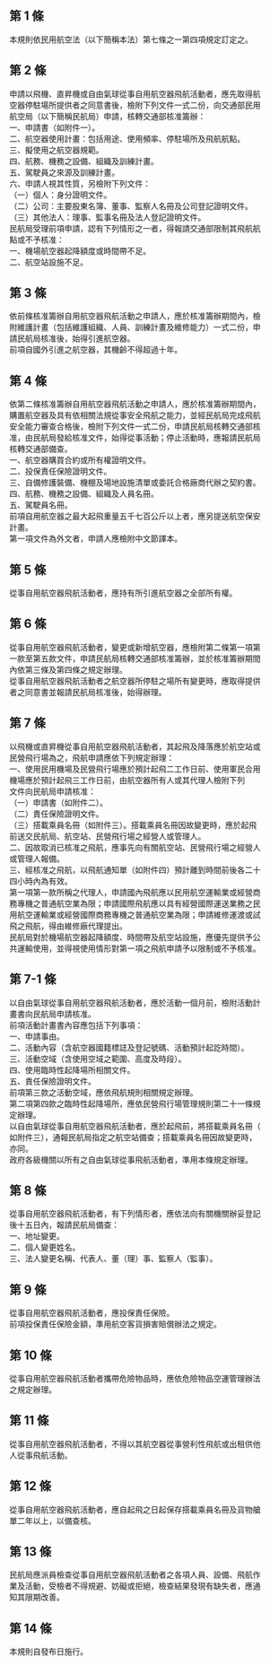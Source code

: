 第 1 條
-------
本規則依民用航空法（以下簡稱本法）第七條之一第四項規定訂定之。

第 2 條
-------
申請以飛機、直昇機或自由氣球從事自用航空器飛航活動者，應先取得航  
空器停駐場所提供者之同意書後，檢附下列文件一式二份，向交通部民用  
航空局（以下簡稱民航局）申請，核轉交通部核准籌辦：  
一、申請書（如附件一）。  
二、航空器使用計畫：包括用途、使用頻率、停駐場所及飛航航點。  
三、擬使用之航空器規範。  
四、航務、機務之設備、組織及訓練計畫。  
五、駕駛員之來源及訓練計畫。  
六、申請人視其性質，另檢附下列文件：  
（一）個人：身分證明文件。  
（二）公司：主要股東名簿、董事、監察人名冊及公司登記證明文件。  
（三）其他法人：理事、監事名冊及法人登記證明文件。  
民航局受理前項申請，認有下列情形之一者，得報請交通部限制其飛航航  
點或不予核准：  
一、機場航空器起降額度或時間帶不足。  
二、航空站設施不足。

第 3 條
-------
依前條核准籌辦自用航空器飛航活動之申請人，應於核准籌辦期間內，檢  
附維護計畫（包括維護組織、人員、訓練計畫及維修能力）一式二份，申  
請民航局核准後，始得引進航空器。  
前項自國外引進之航空器，其機齡不得超過十年。

第 4 條
-------
依第二條核准籌辦自用航空器飛航活動之申請人，應於核准籌辦期間內，  
購置航空器及具有依相關法規從事安全飛航之能力，並經民航局完成飛航  
安全能力審查合格後，檢附下列文件一式二份，申請民航局核轉交通部核  
准，由民航局發給核准文件，始得從事活動；停止活動時，應報請民航局  
核轉交通部備查。  
一、航空器購買合約或所有權證明文件。  
二、投保責任保險證明文件。  
三、自備修護裝備、機棚及場地設施清單或委託合格廠商代辦之契約書。  
四、航務、機務之設備、組織及人員名冊。  
五、駕駛員名冊。  
前項自用航空器之最大起飛重量五千七百公斤以上者，應另提送航空保安  
計畫。  
第一項文件為外文者，申請人應檢附中文節譯本。

第 5 條
-------
從事自用航空器飛航活動者，應持有所引進航空器之全部所有權。

第 6 條
-------
從事自用航空器飛航活動者，變更或新增航空器，應檢附第二條第一項第  
一款至第五款文件，申請民航局核轉交通部核准籌辦，並於核准籌辦期間  
內依第三條及第四條之規定辦理。  
從事自用航空器飛航活動者之航空器所停駐之場所有變更時，應取得提供  
者之同意書並報請民航局核准後，始得辦理。

第 7 條
-------
以飛機或直昇機從事自用航空器飛航活動者，其起飛及降落應於航空站或  
民營飛行場為之，飛航申請應依下列規定辦理：  
一、使用民用機場及民營飛行場應於預計起飛二工作日前、使用軍民合用  
    機場應於預計起飛三工作日前，由航空器所有人或其代理人檢附下列  
    文件向民航局申請核准：  
（一）申請書（如附件二）。  
（二）責任保險證明文件。  
（三）搭載乘員名冊（如附件三）。搭載乘員名冊因故變更時，應於起飛  
      前送交民航局、航空站、民營飛行場之經營人或管理人。  
二、因故取消已核准之飛航，應事先向有關航空站、民營飛行場之經營人  
    或管理人報備。  
三、經核准之飛航，以飛航通知單（如附件四）預計離到時間前後各二十  
    四小時內為有效。  
第一項第一款所稱之代理人，申請國內飛航應以民用航空運輸業或經營商  
務專機之普通航空業為限；申請國際飛航應以具有經營國際運送業務之民  
用航空運輸業或經營國際商務專機之普通航空業為限；申請維修運渡或試  
飛之飛航，得由維修廠代理提出。  
民航局對於機場航空器起降額度、時間帶及航空站設施，應優先提供予公  
共運輸使用，並得視使用情形對第一項之飛航申請予以限制或不予核准。

第 7-1 條
---------
以自由氣球從事自用航空器飛航活動者，應於活動一個月前，檢附活動計  
畫書向民航局申請核准。  
前項活動計畫書內容應包括下列事項：  
一、申請事由。  
二、活動內容（含航空器國籍標誌及登記號碼、活動預計起訖時間）。  
三、活動空域（含使用空域之範圍、高度及時段）。  
四、使用臨時性起降場所相關文件。  
五、責任保險證明文件。  
前項第三款之活動空域，應依飛航規則相關規定辦理。  
第二項第四款之臨時性起降場所，應依民營飛行場管理規則第二十一條規  
定辦理。  
以自由氣球從事自用航空器飛航活動者，應於起飛前，將搭載乘員名冊（  
如附件三），通報民航局指定之航空站備查；搭載乘員名冊因故變更時，  
亦同。  
政府各級機關以所有之自由氣球從事飛航活動者，準用本條規定辦理。

第 8 條
-------
從事自用航空器飛航活動者，有下列情形者，應依法向有關機關辦妥登記  
後十五日內，報請民航局備查：  
一、地址變更。  
二、個人變更姓名。  
三、法人變更名稱、代表人、董（理）事、監察人（監事）。

第 9 條
-------
從事自用航空器飛航活動者，應投保責任保險。  
前項投保責任保險金額，準用航空客貨損害賠償辦法之規定。

第 10 條
--------
從事自用航空器飛航活動者攜帶危險物品時，應依危險物品空運管理辦法  
之規定辦理。

第 11 條
--------
從事自用航空器飛航活動者，不得以其航空器從事營利性飛航或出租供他  
人從事飛航活動。

第 12 條
--------
從事自用航空器飛航活動者，應自起飛之日起保存搭載乘員名冊及貨物艙  
單二年以上，以備查核。

第 13 條
--------
民航局應派員檢查從事自用航空器飛航活動者之各項人員、設備、飛航作  
業及活動，受檢者不得規避、妨礙或拒絕，檢查結果發現有缺失者，應通  
知其限期改善。

第 14 條
--------
本規則自發布日施行。

